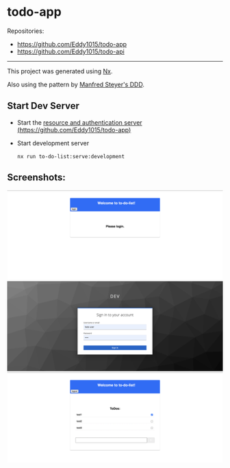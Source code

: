 # todo-app

Repositories:

- https://github.com/Eddy1015/todo-app
- https://github.com/Eddy1015/todo-api

---

This project was generated using [Nx](https://nx.dev).

Also using the pattern by [Manfred Steyer's DDD](https://github.com/manfredsteyer/angular-ddd).

## Start Dev Server

- Start the [resource and authentication server (https://github.com/Eddy1015/todo-app)](https://github.com/Eddy1015/todo-api)


- Start development server
  ```shell
  nx run to-do-list:serve:development
  ```

## Screenshots:

![logged-out](screens/logged-out.png)
![keycloak-login](screens/keycloak-login.png)
![logged-in](screens/logged-in.png)
